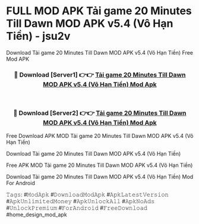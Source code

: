 # FULL MOD APK Tải game 20 Minutes Till Dawn MOD APK v5.4 (Vô Hạn Tiền) - jsu2v
Download Tải game 20 Minutes Till Dawn MOD APK v5.4 (Vô Hạn Tiền) Free Mod APK

<div align="center">
<h3>🔴 Download [Server1] 👉👉 <a href="https://apk-comot.site?title=Tải_game_20_Minutes_Till_Dawn_MOD_APK_v5.4_(Vô_Hạn_Tiền)">Tải game 20 Minutes Till Dawn MOD APK v5.4 (Vô Hạn Tiền) Mod Apk</a></h3><br>

<h3>🔴 Download [Server2] 👉👉 <a href="https://apk-comot.site?title=Tải_game_20_Minutes_Till_Dawn_MOD_APK_v5.4_(Vô_Hạn_Tiền)">Tải game 20 Minutes Till Dawn MOD APK v5.4 (Vô Hạn Tiền) Mod Apk</a></h3>
</div>


Free Download APK MOD Tải game 20 Minutes Till Dawn MOD APK v5.4 (Vô Hạn Tiền)

Download Tải game 20 Minutes Till Dawn MOD APK v5.4 (Vô Hạn Tiền) 

Free APK MOD Tải game 20 Minutes Till Dawn MOD APK v5.4 (Vô Hạn Tiền) 

Download Tải game 20 Minutes Till Dawn MOD APK v5.4 (Vô Hạn Tiền) Mod For Android

𝚃𝚊𝚐𝚜: #𝙼𝚘𝚍𝙰𝚙𝚔 #𝙳𝚘𝚠𝚗𝚕𝚘𝚊𝚍𝙼𝚘𝚍𝙰𝚙𝚔 #𝙰𝚙𝚔𝙻𝚊𝚝𝚎𝚜𝚝𝚅𝚎𝚛𝚜𝚒𝚘𝚗 #𝙰𝚙𝚔𝚄𝚗𝚕𝚒𝚖𝚒𝚝𝚎𝚍𝙼𝚘𝚗𝚎𝚢 #𝙰𝚙𝚔𝚄𝚗𝚕𝚘𝚌𝚔𝙰𝚕𝚕 #𝙰𝚙𝚔𝙽𝚘𝙰𝚍𝚜 #𝚄𝚗𝚕𝚘𝚌𝚔𝙿𝚛𝚎𝚖𝚒𝚞𝚖 #𝙵𝚘𝚛𝙰𝚗𝚍𝚛𝚘𝚒𝚍 #𝙵𝚛𝚎𝚎𝙳𝚘𝚠𝚗𝚕𝚘𝚊𝚍 #home_design_mod_apk
